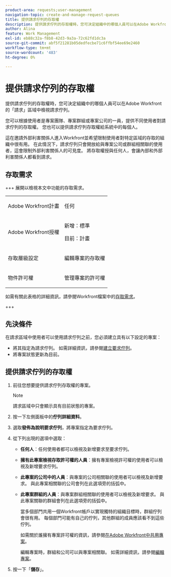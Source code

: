```yaml
---
product-area: requests;user-management
navigation-topic: create-and-manage-request-queues
title: 提供請求佇列的存取權
description: 提供請求佇列的存取權時，您可決定組織中的哪個人員可以在Adobe Workfront的「請求」區域中檢視請求佇列。
author: Alina
feature: Work Management
exl-id: eb88c32a-f8b8-42d3-9a3a-72c62fd1dc3a
source-git-commit: abf5f21281b05dedfecbe71c6ffbf54ee69e2460
workflow-type: tm+mt
source-wordcount: '483'
ht-degree: 0%

---
```


# 提供請求佇列的存取權

<!-- Audited: 6/2025 -->

提供請求佇列的存取權時，您可決定組織中的哪個人員可以在Adobe Workfront的「請求」區域中檢視請求佇列。

您可以根據使用者是專案團隊、專案群組或專案公司的一員，提供不同使用者對請求佇列的存取權。 您也可以提供請求佇列存取權給系統中的每個人。

這在邀請外部利害關係人進入Workfront並希望限制使用者對特定區域的存取的組織中很有用。 在此情況下，請求佇列只會開放給與專案公司或群組相關聯的使用者，這會限制外部利害關係人的可見度。 將存取權授與任何人，會讓內部和外部利害關係人都看到請求。

## 存取需求

+++ 展開以檢視本文中功能的存取需求。

<table style="table-layout:auto"> 
 <col> 
 <col> 
 <tbody> 
  <tr> 
   <td role="rowheader">Adobe Workfront計畫</td> 
   <td> <p>任何 </p> </td> 
  </tr> 
  <tr> 
   <td role="rowheader">Adobe Workfront授權</td> 
   <td> 
   <p>新增：標準 </p>
   <p>目前：計畫 </p> </td> 
  </tr> 
  <tr> 
   <td role="rowheader">存取層級設定</td> 
   <td> <p>編輯專案的存取權</p> </td> 
  </tr> 
  <tr> 
   <td role="rowheader">物件許可權</td> 
   <td> <p> 管理專案的許可權</p> </td> 
  </tr> 
 </tbody> 
</table>

如需有關此表格的詳細資訊，請參閱Workfront檔案中的[存取需求](/help/quicksilver/administration-and-setup/add-users/access-levels-and-object-permissions/access-level-requirements-in-documentation.md)。

+++

## 先決條件

在請求區域中使用者可以使用請求佇列之前，您必須建立具有以下設定的專案：

* 將其指定為請求佇列。 如需詳細資訊，請參閱[建立要求佇列](../../../manage-work/requests/create-and-manage-request-queues/create-request-queue.md)。
* 將專案狀態更新為目前。

## 提供請求佇列的存取權

1. 前往您想要提供請求佇列存取權的專案。

   >[!NOTE]
   >
   >請求區域中只會顯示具有目前狀態的專案。

1. 按一下左側面板中的&#x200B;**佇列詳細資料**。
1. 選取&#x200B;**發佈為說明要求佇列**，將專案指定為要求佇列。
1. 從下列出現的選項中選取：

   * **任何人**：任何使用者都可以檢視及新增要求至要求佇列。
   * **擁有此專案檢視存取許可權的人員**：擁有專案檢視許可權的使用者可以檢視及新增要求佇列。
   * **此專案的公司中的人員**：與專案的公司相關聯的使用者可以檢視及新增要求。 與此專案相關聯的公司會列在此選項旁的括弧中。
   * **此專案群組的人員**：與專案群組相關聯的使用者可以檢視及新增要求。 與此專案關聯的群組會列在此選項旁的括弧中。

     當多個部門共用一個Workfront帳戶以實現獨特的組織目標時，群組佇列會很有用。 每個部門可能有自己的佇列，其他群組的成員應該看不到這些佇列。

     如需關於誰擁有專案許可權的資訊，請參閱[在Adobe Workfront中共用專案](../../../workfront-basics/grant-and-request-access-to-objects/share-a-project.md)。

     編輯專案時，群組和公司可以與專案相關聯。 如需詳細資訊，請參閱[編輯專案](../../../manage-work/projects/manage-projects/edit-projects.md)。

1. 按一下「**儲存**」。
